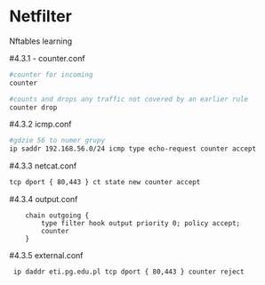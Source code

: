 # Netfilter
Nftables learning


#4.3.1 - counter.conf
```bash
#counter for incoming
counter

#counts and drops any traffic not covered by an earlier rule
counter drop
```

#4.3.2 icmp.conf
```bash
#gdzie 56 to numer grupy
ip saddr 192.168.56.0/24 icmp type echo-request counter accept	
```

#4.3.3 netcat.conf
```bash
tcp dport { 80,443 } ct state new counter accept 
```

#4.3.4 output.conf
```
    chain outgoing {
        type filter hook output priority 0; policy accept;
        counter
    }
```

#4.3.5 external.conf
```bash
 ip daddr eti.pg.edu.pl tcp dport { 80,443 } counter reject 
```